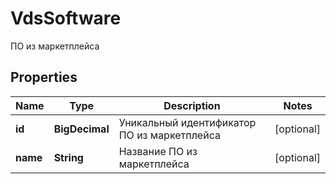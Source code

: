 

# VdsSoftware

ПО из маркетплейса

## Properties

| Name | Type | Description | Notes |
|------------ | ------------- | ------------- | -------------|
|**id** | **BigDecimal** | Уникальный идентификатор ПО из маркетплейса |  [optional] |
|**name** | **String** | Название ПО из маркетплейса |  [optional] |



